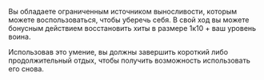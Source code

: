 Вы обладаете ограниченным источником выносливости, которым можете воспользоваться, чтобы уберечь себя. В свой ход вы можете бонусным действием восстановить хиты в размере 1к10 + ваш уровень воина.

Использовав это умение, вы должны завершить короткий либо продолжительный отдых, чтобы получить возможность использовать его снова.